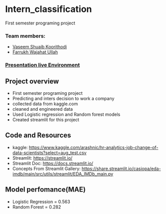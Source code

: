 # Intern_classification
First semester programing project
### Team members:
  * [Vaseem Shuaib Koorithodi](https://github.com/Ne04ever/Intern_classification)
  * [Farrukh Wajahat Ullah](https://github.com/Farrukh-Ullah/python_project)
### [Presentation live Environment](https://share.streamlit.io/farrukh-ullah/python_project/streamlit/hr_analytics_main.py)

## Project overview
* First semester programing project
* Predicting and inters decision to work a company
* collected data from kaggle.com
* cleaned and engineered data
* Used Logistic regression and Random forest models 
* Created streamlit for this project

## Code and Resources
* kaggle: https://www.kaggle.com/arashnic/hr-analytics-job-change-of-data-scientists?select=aug_test.csv
* Streamlit: https://streamlit.io/ </br>
* Streamlit Doc: https://docs.streamlit.io/ </br>
* Concepts From Streamlit Gallery: https://share.streamlit.io/casiopa/eda-imdb/main/src/utils/streamlit/EDA_IMDb_main.py


## Model perfomance(MAE)
* Logistic Regression = 0.563
* Random Forest = 0.282
